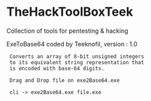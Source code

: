 # TheHackToolBoxTeek
Collection of tools for pentesting &amp; hacking

ExeToBase64 coded by Teeknofil, version : 1.0

	 Converts an array of 8-bit unsigned integers 
	 to its equivalent string representation that
	 is encoded with base-64 digits.

	 Drag and Drop file on exe2Base64.exe

	 cli -> exe2Base64.exe file.exe
